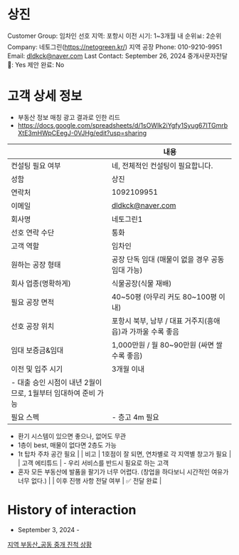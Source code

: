 # 상진

Customer Group: 임차인
선호 지역: 포항시
이전 시기: 1~3개월 내
순위📊: 2순위
Company: 네토그린(https://netogreen.kr/) 지역 공장
Phone: 010-9210-9951
Email: dldkck@naver.com
Last Contact: September 26, 2024
중개사문자전달📩: Yes
제안 완료: No

# 고객 상세 정보

- 부동산 정보 매칭 광고 결과로 인한 리드
- https://docs.google.com/spreadsheets/d/1sOWIk2iYgfy1Syug67ITGmrbXtE3mHWpCEegJ-0VJHg/edit?usp=sharing

|  | 내용 |
| --- | --- |
| 컨설팅 필요 여부 | 네, 전체적인 컨설팅이 필요합니다. |
| 성함 | 상진 |
| 연락처 | 1092109951 |
| 이메일 | [dldkck@naver.com](mailto:dldkck@naver.com) |
| 회사명 | 네토그린1 |
| 선호 연락 수단 | 통화 |
| 고객 역할 | 임차인 |
| 원하는 공장 형태 | 공장 단독 임대 (매물이 없을 경우 공동 임대 가능) |
| 회사 업종(명확하게) | 식물공장(식물 재배)  |
| 필요 공장 면적 | 40~50평 (아무리 커도 80~100평 이내) |
| 선호 공장 위치 | 포항시 북부, 남부 / 대표 거주지(흥애읍)과 가까울 수록 좋음 |
| 임대 보증금&임대 | 1,000만원 / 월 80~90만원 (싸면 쌀 수록 좋음) |
| 이전 및 입주 시기 | 3개월 이내
- 대출 승인 시점이 내년 2월이므로, 1월부터 임대하여 준비 가능 |
| 필요 스펙 | - 층고 4m 필요
- 환기 시스템이 있으면 좋으나, 없어도 무관
- 1층이 best, 매물이 없다면 2층도 가능
- 1t 탑차 주차 공간 필요 |
| 비고 | 1호점이 잘 되면, 연차별로 각 지역별 창고가 필요 |
| 고객 에티튜드 | - 우리 서비스를 반드시 필요로 하는 고객
- 혼자 모든 부동산에 발품을 팔기가 너무 어렵다. (창업을 하다보니 시간적인 여유가 너무 없다.) |
| 이후 진행 사항 전달 여부 | ✅ 전달 완료 |

# History of interaction

- September 3, 2024 -

[지역 부동산_공동 중개 진척 상황 ](%E1%84%8C%E1%85%B5%E1%84%8B%E1%85%A7%E1%86%A8%20%E1%84%87%E1%85%AE%E1%84%83%E1%85%A9%E1%86%BC%E1%84%89%E1%85%A1%E1%86%AB_%E1%84%80%E1%85%A9%E1%86%BC%E1%84%83%E1%85%A9%E1%86%BC%20%E1%84%8C%E1%85%AE%E1%86%BC%E1%84%80%E1%85%A2%20%E1%84%8C%E1%85%B5%E1%86%AB%E1%84%8E%E1%85%A5%E1%86%A8%20%E1%84%89%E1%85%A1%E1%86%BC%E1%84%92%E1%85%AA%E1%86%BC%2010ee98ce7f71813baea1c8a59ae094a8.csv)